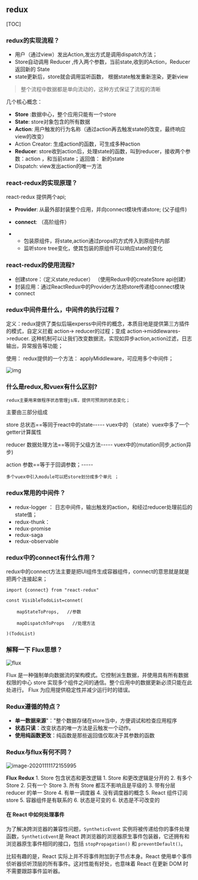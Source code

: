 ## redux



[TOC]



### redux的实现流程？

- 用户（通过view）发出Action,发出方式是调用dispatch方法；
- Store自动调用 Reducer ,传入两个参数，当前state,收到的Action，Reducer 返回新的 State
- state更新后，store就会调用监听函数， 根据state触发重新渲染，更新view

> 整个流程中数据都是单向流动的，这种方式保证了流程的清晰



几个核心概念：

- **Store** :数据中心，整个应用只能有一个store
- **State**: store对象包含的所有数据
- **Action**: 用户触发的行为名称（通过action再去触发state的改变，最终响应view的改变）
- Action Creator: 生成action的函数，可生成多种action
- **Reducer**: store收到action后，处理state的函数，叫到reducer，接收两个参数：action ，和当前state；返回值： 新的state
- Dispatch: view发出action的唯一方法



### react-redux的实现原理？

react-redux 提供两个api; 

- **Provider**: 从最外部封装整个应用，并向connect模块传递store;  (父子组件)

- **connect**: （高阶组件）
- - 包装原组件，将state,action通过props的方式传入到原组件内部
  - 监听store tree变化，使其包装的原组件可以响应state的变化



### react-redux的使用流程?

- 创建store：（定义state,reducer）  （使用Redux中的createStore api创建）
- 封装应用：通过ReactRedux中的Provider方法把store传递给connect模块
- connect



### redux中间件是什么，中间件的执行过程？

定义：redux提供了类似后端experss中间件的概念，本质目地是提供第三方插件的模式，自定义拦截 action-> reducer的过程；变成 action->middlewares->reducer. 这种机制可以让我们改变数据流，实现如异步action,action过滤，日志输出，异常报告等功能；

使用： redux提供的一个方法： applyMiddleware，可应用多个中间件；

![img](en-resource://database/11931:0)





### 什么是redux,和vuex有什么区别?

```
redux主要用来做程序状态管理js库，提供可预测的状态变化；
```

主要由三部分组成

store 总状态==等同于react中的state----- vuex中的 （state）vuex中多了一个getter计算属性

reducer 数据处理方法==等同于父级方法----- vuex中的(mutation同步,action异步)

action  参数==等于于回调参数；-----

```
多个vuex中引入module可以把store划分成多个单元 ；
```





### redux常用的中间件？

- redux-logger   ： 日志中间件，输出触发的action，和经过reducer处理前后的state值；
- redux-thunk：
- redux-promise
- redux-saga
- redux-observable





### redux中的connect有什么作用？

redux中的connect方法主要是把UI组件生成容器组件，connect的意思就是就是把两个连接起来；

```
import {connect} from "react-redux"

const VisibleTodoList=connet(

​    mapStateToProps,   //参数

​    mapDispatchToProps   //处理方法

)(TodoList)
```



### **解释一下 Flux思想？**



![flux](https://user-gold-cdn.xitu.io/2019/3/25/169b42c4d3813a3e?imageView2/0/w/1280/h/960/format/webp/ignore-error/1)

Flux 是一种强制单向数据流的架构模式。它控制派生数据，并使用具有所有数据权限的中心 store 实现多个组件之间的通信。整个应用中的数据更新必须只能在此处进行。 Flux 为应用提供稳定性并减少运行时的错误。





### Redux遵循的特点？

- **单一数据来源**"："整个数据存储在store当中，方便调试和检查应用程序
- **状态只读**：改变状态的唯一方法是云触发一个动作。
- **使用纯函数更改**：纯函数是那些返回值仅取决于其参数的函数





### Redux与flux有何不同？

![image-20201111172155995](C:\Users\22064\AppData\Roaming\Typora\typora-user-images\image-20201111172155995.png)

**Flux** **Redux**   1. Store 包含状态和更改逻辑 1. Store 和更改逻辑是分开的  2. 有多个 Store 2. 只有一个 Store  3. 所有 Store 都互不影响且是平级的 3. 带有分层 reducer 的单一 Store  4. 有单一调度器 4. 没有调度器的概念  5. React 组件订阅 store 5. 容器组件是有联系的  6. 状态是可变的 6. 状态是不可改变的





#### 在 React 中如何处理事件

为了解决跨浏览器的兼容性问题，`SyntheticEvent` 实例将被传递给你的事件处理函数，`SyntheticEvent`是 React 跨浏览器的浏览器原生事件包装器，它还拥有和浏览器原生事件相同的接口，包括 `stopPropagation()` 和 `preventDefault()`。

比较有趣的是，React 实际上并不将事件附加到子节点本身。React 使用单个事件侦听器侦听顶层的所有事件。这对性能有好处，也意味着 React 在更新 DOM 时不需要跟踪事件监听器。











